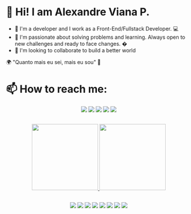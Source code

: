 # 👋 Hi! I am Alexandre Viana P. 
- 👀 I'm a developer and I work as a Front-End/Fullstack Developer. 💻
- 📍 I'm passionate about solving problems and learning. Always open to new challenges and ready to face changes. �
- 💞️ I'm looking to collaborate to build a better world

🌍 "Quanto mais eu sei, mais eu sou" 🧠


# 📫 How to reach me: 

<div align="center">
     <a href="https://www.linkedin.com/in/alexandre-viana-434b45160/" target="_blank"><img src="https://img.shields.io/badge/-LinkedIn-%230077B5?style=for-the-badge&logo=linkedin&logoColor=white" target="_blank"></a> 
  <a href="https://www.instagram.com/aleviannaf/" target="_blank"><img src="https://img.shields.io/badge/-Instagram-%23E4405F?style=for-the-badge&logo=instagram&logoColor=white" target="_blank"></a>
 <a href="/" target="_blank"><img src="https://img.shields.io/badge/Discord-7289DA?style=for-the-badge&logo=discord&logoColor=white" target="_blank"></a> 
  <a href = "mailto:alexandrevianna511@gmail.com"><img src="https://img.shields.io/badge/Gmail-D14836?style=for-the-badge&logo=gmail&logoColor=white" target="_blank"></a>
    <a href="https://wa.me/qr/ODX24D74HD6OI1" target="_blank"><img src="https://img.shields.io/badge/WhatsApp-25D366?style=for-the-badge&logo=whatsapp&logoColor=white" target="_blank"></a>
 <div>
  
  ##

 <div align="center">
  <a href="https://github.com/aleviannaf">
  <img height="180em" src="https://github-readme-stats.vercel.app/api?username=aleviannaf&show_icons=true&theme=dracula&include_all_commits=true&count_private=true"/>
  <img height="180em" src="https://github-readme-stats.vercel.app/api/top-langs/?username=aleviannaf&layout=compact&langs_count=7&theme=dracula"/>
</div>
  
  ##
  
<div align="center">
  <a href="" target="_blank"><img src="https://img.shields.io/badge/JavaScript-F7DF1E?style=for-the-badge&logo=javascript&logoColor=black" target="_blank"></a>
  <a href="" target="_blank"><img src="https://img.shields.io/badge/TypeScript-007ACC?style=for-the-badge&logo=typescript&logoColor=white" target="_blank"></a> 
  <a href="" target="_blank"><img src="https://img.shields.io/badge/Java-ED8B00?style=for-the-badge&logo=java&logoColor=white" target="_blank"></a> 
  <a href="" target="_blank"><img src="https://img.shields.io/badge/React-20232A?style=for-the-badge&logo=react&logoColor=61DAFB" target="_blank"></a> 
  <a href="" target="_blank"><img src="https://img.shields.io/badge/CSS3-1572B6?style=for-the-badge&logo=css3&logoColor=white" target="_blank"></a>
  <a href="" target="_blank"><img src="https://img.shields.io/badge/HTML5-E34F26?style=for-the-badge&logo=html5&logoColor=white" target="_blank"></a> 
  <a href="" target="_blank"><img src="https://img.shields.io/badge/Dart-0175C2?style=for-the-badge&logo=dart&logoColor=white" target="_blank"></a> 
  <a href="" target="_blank"><img src="https://img.shields.io/badge/Flutter-02569B?style=for-the-badge&logo=flutter&logoColor=white" target="_blank"></a> 
 <div>
  
  ##
  
  <div> 
 
</div>
